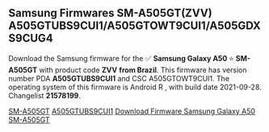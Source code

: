 <h2>Samsung Firmwares SM-A505GT(ZVV) A505GTUBS9CUI1/A505GTOWT9CUI1/A505GDXS9CUG4</h2>
Download the Samsung firmware for the ✅ <strong>Samsung Galaxy A50 </strong> ⭐ <strong>SM-A505GT</strong> with product code <strong>ZVV</strong> <strong> from Brazil</strong>. This firmware has version number PDA <strong>A505GTUBS9CUI1</strong> and CSC A505GTOWT9CUI1. The operating system of this firmware is Android R , with build date 2021-09-28. Changelist <strong>21578199</strong>.


[SM-A505GT](https://samfirm.shop/samsung/model/SM-A505GT)
[A505GTUBS9CUI1](https://samfirm.shop/samsung/pda/A505GTUBS9CUI1)
[Download Firmware Samsung Galaxy A50 SM-A505GT](https://samfirm.shop/samsung/firmware/460149)
